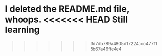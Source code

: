 I deleted the README.md file, whoops.
<<<<<<< HEAD
Still learning
=======
>>>>>>> 3d7db789a4805d17224ccc477115b67a46ffe4e4
